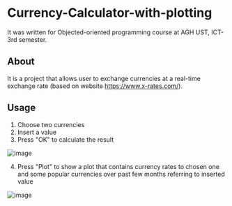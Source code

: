 # Currency-Calculator-with-plotting

It was written for Objected-oriented programming course at AGH UST, ICT- 3rd semester.

## About

It is a project that allows user to exchange currencies at a real-time exchange rate (based on website https://www.x-rates.com/). 

## Usage

1. Choose two currencies
2. Insert a value
3. Press "OK" to calculate the result



![image](https://user-images.githubusercontent.com/115273240/229158236-c53370da-28c8-4201-a10b-1ebf35781072.png)



4. Press "Plot" to show a plot that contains currency rates to chosen one and some popular currencies over past few months referring to inserted value



![image](https://user-images.githubusercontent.com/115273240/229159577-bb70df44-5272-4dfd-b577-ba94c87f111b.png)
